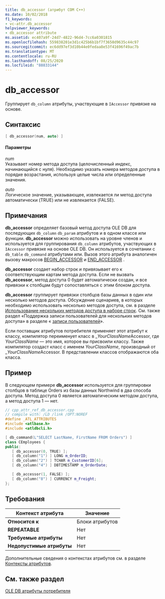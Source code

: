 ```yaml
---
title: db_accessor (атрибут COM C++)
ms.date: 10/02/2018
f1_keywords:
- vc-attr.db_accessor
helpviewer_keywords:
- db_accessor attribute
ms.assetid: ec407a9f-24d7-4822-96d4-7cc6a0301815
ms.openlocfilehash: 559838201e3d1c425b6b1bf7f3650d9635c44c97
ms.sourcegitcommit: ec6dd97ef3d10b44e0fedaa8e53f41696f49ac7b
ms.translationtype: MT
ms.contentlocale: ru-RU
ms.lasthandoff: 08/25/2020
ms.locfileid: "88833144"
---
```

# <a name="db_accessor"></a>db_accessor

Группирует `db_column` атрибуты, участвующие в `IAccessor` привязке на основе.

## <a name="syntax"></a>Синтаксис

```cpp
[ db_accessor(num, auto) ]
```

#### <a name="parameters"></a>Параметры

*num*<br/>
Указывает номер метода доступа (целочисленный индекс, начинающийся с нуля). Необходимо указать номера методов доступа в порядке возрастания, используя целые числа или определенные значения.

*auto*<br/>
Логическое значение, указывающее, извлекается ли метод доступа автоматически (TRUE) или не извлекается (FALSE).

## <a name="remarks"></a>Примечания

**db_accessor** определяет базовый метод доступа OLE DB для последующих `db_column` `db_param` атрибутов и в одном классе или функции. **db_accessor** можно использовать на уровне членов и используется для группирования `db_column` атрибутов, участвующих в `IAccessor` привязке на основе OLE DB. Он используется в сочетании с `db_table` `db_command` атрибутами или. Вызов этого атрибута аналогичен вызову макросов [BEGIN_ACCESSOR](../../data/oledb/begin-accessor.md) и [END_ACCESSOR](../../data/oledb/end-accessor.md) .

**db_accessor** создает набор строк и привязывает его к соответствующим картам метода доступа. Если не вызвать **db_accessor**, метод доступа 0 будет автоматически создан, и все привязки к столбцам будут сопоставляться с этим блоком доступа.

**db_accessor** группирует привязки столбцов базы данных в один или несколько методов доступа. Обсуждение сценариев, в которых необходимо использовать несколько методов доступа, см. в разделе [Использование нескольких методов доступа в наборе строк](../../data/oledb/using-multiple-accessors-on-a-rowset.md). См. также раздел «Поддержка записи пользователей для нескольких методов доступа» в разделе « [записи пользователей](../../data/oledb/user-records.md)».

Если поставщик атрибутов потребителя применяет этот атрибут к классу, компилятор переименует класс в \_*YourClassName*Accessor, где *YourClassName* — это имя, которое вы присвоили классу. Также компилятор создаст класс с именем *YourClassName*, производный от \_*YourClassName*Accessor.  В представлении классов отображаются оба класса.

## <a name="example"></a>Пример

В следующем примере **db_accessor** используется для группировки столбцов в таблице Orders из базы данных Northwind в два способа доступа. Метод доступа 0 является автоматическим методом доступа, а метод доступа 1 — нет.

```cpp
// cpp_attr_ref_db_accessor.cpp
// compile with: /LD /link /OPT:NOREF
#define _ATL_ATTRIBUTES
#include <atlbase.h>
#include <atldbcli.h>

[ db_command(L"SELECT LastName, FirstName FROM Orders") ]
class CEmployees {
public:
   [ db_accessor(0, TRUE) ];
   [ db_column("1") ] LONG m_OrderID;
   [ db_column("2") ] TCHAR m_CustomerID[6];
   [ db_column("4") ] DBTIMESTAMP m_OrderDate;

   [ db_accessor(1, FALSE) ];
   [ db_column("8") ] CURRENCY m_Freight;
};
```

## <a name="requirements"></a>Требования

| Контекст атрибута | Значение |
|-|-|
|**Относится к**|Блоки атрибутов|
|**REPEATABLE**|Нет|
|**Требуемые атрибуты**|Нет|
|**Недопустимые атрибуты**|Нет|

Дополнительные сведения о контекстах атрибутов см. в разделе [Контексты атрибутов](cpp-attributes-com-net.md#contexts).

## <a name="see-also"></a>См. также раздел

[OLE DB атрибуты потребителя](ole-db-consumer-attributes.md)
